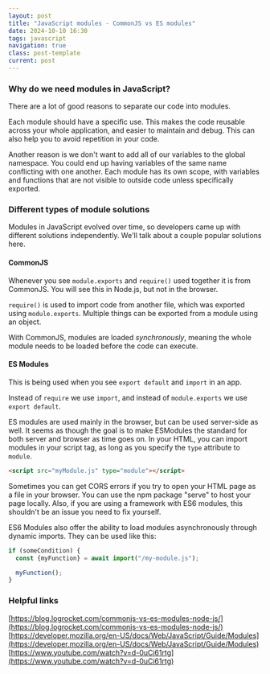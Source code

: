 ```yaml
---
layout: post
title: "JavaScript modules - CommonJS vs ES modules"
date: 2024-10-10 16:30
tags: javascript
navigation: true
class: post-template
current: post
---
```


### Why do we need modules in JavaScript?

There are a lot of good reasons to separate our code into modules.

Each module should have a specific use. This makes the code reusable across your whole application, and easier to maintain and debug. This can also help you to avoid repetition in your code.

Another reason is we don't want to add all of our variables to the global namespace. You could end up having variables of the same name conflicting with one another. Each module has its own scope, with variables and functions that are not visible to outside code unless specifically exported.

### Different types of module solutions

Modules in JavaScript evolved over time, so developers came up with different solutions independently. We'll talk about a couple popular solutions here.

#### CommonJS

Whenever you see `module.exports` and `require()` used together it is from CommonJS. You will see this in Node.js, but not in the browser.

`require()` is used to import code from another file, which was exported using `module.exports`. Multiple things can be exported from a module using an object.

With CommonJS, modules are loaded <em>synchronously</em>, meaning the whole module needs to be loaded before the code can execute.

#### ES Modules

This is being used when you see `export default` and `import` in an app.

Instead of `require` we use `import`, and instead of `module.exports` we use `export default`.

ES modules are used mainly in the browser, but can be used server-side as well. It seems as though the goal is to make ESModules the standard for both server and browser as time goes on. In your HTML, you can import modules in your script tag, as long as you specify the `type` attribute to `module`.

```html
<script src="myModule.js" type="module"></script>
```

Sometimes you can get CORS errors if you try to open your HTML page as a file in your browser. You can use the npm package "serve" to host your page locally. Also, if you are using a framework with ES6 modules, this shouldn't be an issue you need to fix yourself.

ES6 Modules also offer the ability to load modules asynchronously through dynamic imports. They can be used like this:

```js
if (someCondition) {
  const {myFunction} = await import("/my-module.js");

  myFunction();
}
```

### Helpful links

[https://blog.logrocket.com/commonjs-vs-es-modules-node-js/](https://blog.logrocket.com/commonjs-vs-es-modules-node-js/)
[https://developer.mozilla.org/en-US/docs/Web/JavaScript/Guide/Modules](https://developer.mozilla.org/en-US/docs/Web/JavaScript/Guide/Modules)
[https://www.youtube.com/watch?v=d-0uCi61rtg](https://www.youtube.com/watch?v=d-0uCi61rtg)
